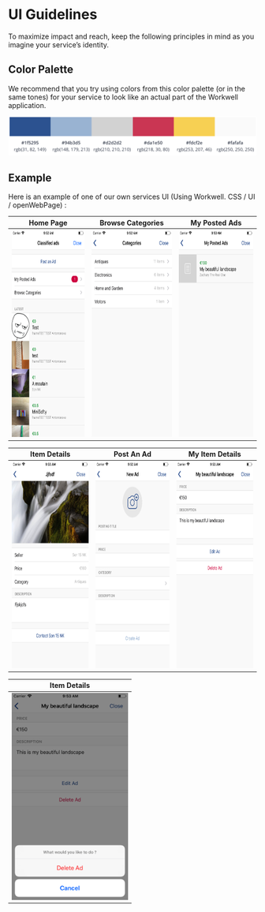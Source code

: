 # UI Guidelines #

To maximize impact and reach, keep the following principles in mind as you imagine your service’s identity.

## Color Palette ##

We recommend that you try using colors from this color palette (or in the same tones) for your service to look like an actual part of the Workwell application.

<img src="../images/color-palette.png"/>

<br>

## Example ##

Here is an example of one of our own services UI (Using Workwell. CSS / UI / openWebPage) :

| Home Page     | Browse Categories | My Posted Ads |
|---------------|-------------------|---------------|
| <img src="../images/screenshot-classified-ads-home.png" height="420px"/>  | <img src="../images/screenshot-classified-ads-browse-categories.png" height="420px"/>     | <img src="../images/screenshot-classified-ads-my-posted-ads.png" height="420px"/>        |

| Item Details  | Post An Ad        | My Item Details |
|---------------|-------------------|-----------------|
| <img src="../images/screenshot-classified-ads-item-details.png" height="420px"/>  | <img src="../images/screenshot-classified-ads-new-ad.png" height="420px"/>     | <img src="../images/screenshot-classified-ads-my-item-details.png" height="420px"/>        |

| Item Details  |
|---------------|
| <img src="../images/screenshot-classified-ads-delete-my-ad.png" height="420px"/>  |

